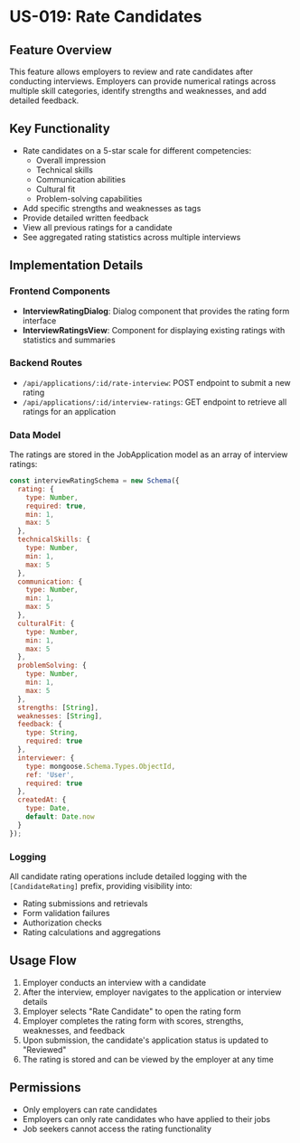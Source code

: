 # US-019: Rate Candidates

## Feature Overview
This feature allows employers to review and rate candidates after conducting interviews. Employers can provide numerical ratings across multiple skill categories, identify strengths and weaknesses, and add detailed feedback.

## Key Functionality
- Rate candidates on a 5-star scale for different competencies:
  - Overall impression
  - Technical skills
  - Communication abilities
  - Cultural fit
  - Problem-solving capabilities
- Add specific strengths and weaknesses as tags
- Provide detailed written feedback
- View all previous ratings for a candidate
- See aggregated rating statistics across multiple interviews

## Implementation Details

### Frontend Components
- **InterviewRatingDialog**: Dialog component that provides the rating form interface
- **InterviewRatingsView**: Component for displaying existing ratings with statistics and summaries

### Backend Routes
- `/api/applications/:id/rate-interview`: POST endpoint to submit a new rating
- `/api/applications/:id/interview-ratings`: GET endpoint to retrieve all ratings for an application

### Data Model
The ratings are stored in the JobApplication model as an array of interview ratings:

```javascript
const interviewRatingSchema = new Schema({
  rating: {
    type: Number,
    required: true,
    min: 1,
    max: 5
  },
  technicalSkills: {
    type: Number,
    min: 1,
    max: 5
  },
  communication: {
    type: Number,
    min: 1,
    max: 5
  },
  culturalFit: {
    type: Number,
    min: 1,
    max: 5
  },
  problemSolving: {
    type: Number,
    min: 1,
    max: 5
  },
  strengths: [String],
  weaknesses: [String],
  feedback: {
    type: String,
    required: true
  },
  interviewer: {
    type: mongoose.Schema.Types.ObjectId,
    ref: 'User',
    required: true
  },
  createdAt: {
    type: Date,
    default: Date.now
  }
});
```

### Logging
All candidate rating operations include detailed logging with the `[CandidateRating]` prefix, providing visibility into:
- Rating submissions and retrievals
- Form validation failures
- Authorization checks
- Rating calculations and aggregations

## Usage Flow
1. Employer conducts an interview with a candidate
2. After the interview, employer navigates to the application or interview details
3. Employer selects "Rate Candidate" to open the rating form
4. Employer completes the rating form with scores, strengths, weaknesses, and feedback
5. Upon submission, the candidate's application status is updated to "Reviewed"
6. The rating is stored and can be viewed by the employer at any time

## Permissions
- Only employers can rate candidates
- Employers can only rate candidates who have applied to their jobs
- Job seekers cannot access the rating functionality 